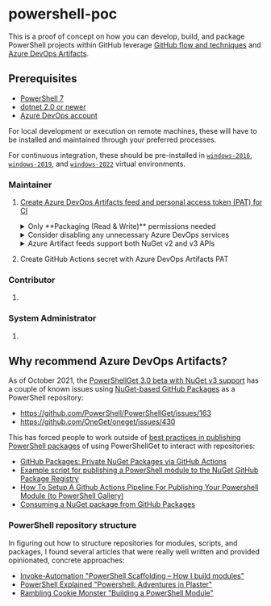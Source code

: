 # powershell-poc

This is a proof of concept on how you can develop, build, and package PowerShell projects within GitHub leverage [GitHub flow and techniques][github-services-workflow-guide] and [Azure DevOps Artifacts][azure-devops-artifacts].

## Prerequisites

- [PowerShell 7][powershell-install]
- [dotnet 2.0 or newer][dotnet-install]
- [Azure DevOps account][azure-devops]

For local development or execution on remote machines, these will have to be installed and maintained through your preferred processes.

For continuous integration, these should be pre-installed in [`windows-2016`][actions-virtual-environment-windows-2016], [`windows-2019`][actions-virtual-environment-windows-2019], and [`windows-2022`][actions-virtual-environment-windows-2022] virtual environments.

### Maintainer

1. [Create Azure DevOps Artifacts feed and personal access token (PAT) for CI][azure-devops-artifacts-powershell]

   <details>
     <summary>Only **Packaging (Read & Write)** permissions needed</summary>

     ![Screenshot of Azure DevOps personal access tokens needed by maintainer for GitHub Actions to publish to Azure Artifacts feed](docs/assets/maintainer-azure-devops-pat.png)
   </details>

   <details>
     <summary>Consider disabling any unnecessary Azure DevOps services</summary>

     ![Screenshot of Azure DevOps project containing Azure Artifacts feed, demonstrating everything but Azure Artifact disabled](docs/assets/maintainer-azure-devops-project.png)
   </details>

   <details>
     <summary>Azure Artifact feeds support both NuGet v2 and v3 APIs</summary>

     Replacing `/v3/index.json` with `/v2/` should allow this feed to be used by PowerShellGet.

     ![Screenshot of NuGet-based Azure Artifacts feed, demonstrating NuGet configuration and commands to work with feed](docs/assets/maintainer-azure-devops-feed.png)
   </details>

1. Create GitHub Actions secret with Azure DevOps Artifacts PAT

### Contributor

1. 

### System Administrator

1. 

## Why recommend Azure DevOps Artifacts?

As of October 2021, the [PowerShellGet 3.0 beta with NuGet v3 support][powershellget-nuget-support] has a couple of known issues using [NuGet-based GitHub Packages][packages-nuget] as a PowerShell repository:

- https://github.com/PowerShell/PowerShellGet/issues/163
- https://github.com/OneGet/oneget/issues/430

This has forced people to work outside of [best practices in publishing PowerShell packages][powershellgallery-publishing-guidelines] of using PowerShellGet to interact with repositories:

- [GitHub Packages: Private NuGet Packages via GitHub Actions][example-dotnet]
- [Example script for publishing a PowerShell module to the NuGet GitHub Package Registry][example-powershellget-01]
- [How To Setup A Github Actions Pipeline For Publishing Your Powershell Module (to PowerShell Gallery)][example-powershellget-02]
- [Consuming a NuGet package from GitHub Packages][example-nuget-samsmithnz]

### PowerShell repository structure

In figuring out how to structure repositories for modules, scripts, and packages, I found several articles that were really well written and provided opinionated, concrete approaches:

- [Invoke-Automation "PowerShell Scaffolding – How I build modules"][building-modules-invokeautomation]
- [PowerShell Explained "Powershell: Adventures in Plaster"][building-modules-powershellexplained]
- [Rambling Cookie Monster "Building a PowerShell Module"][building-modules-ramblingcookiemonster]

[powershellgallery-plaster]: https://www.powershellgallery.com/packages/Plaster/
[invokeautomation]: https://github.com/jpsider/Invoke-Automation/
[github-services-workflow-guide]: https://github.github.com/services-workflow-guide/#/
[powershellgallery-publishing-guidelines]: https://docs.microsoft.com/en-us/powershell/scripting/gallery/concepts/publishing-guidelines?view=powershell-7.1
[powershell-install]: https://docs.microsoft.com/en-us/powershell/scripting/install/installing-powershell?view=powershell-7.1
[dotnet-install]: https://docs.microsoft.com/en-us/dotnet/core/tools/dotnet-install-script
[actions-virtual-environment-windows-2016]: https://github.com/actions/virtual-environments/blob/main/images/win/Windows2016-Readme.md
[actions-virtual-environment-windows-2019]: https://github.com/actions/virtual-environments/blob/main/images/win/Windows2019-Readme.md
[actions-virtual-environment-windows-2022]: https://github.com/actions/virtual-environments/blob/main/images/win/Windows2022-Readme.md
[actions-supported-runners]: https://docs.github.com/en/actions/using-github-hosted-runners/about-github-hosted-runners#supported-runners-and-hardware-resources
[pester]: https://github.com/pester/Pester
[plaster]: https://github.com/PowerShellOrg/Plaster
[building-modules-invokeautomation]: https://invoke-automation.blog/2019/09/24/powershell-scaffolding-how-i-build-modules/
[building-modules-powershellexplained]: https://powershellexplained.com/2017-05-12-Powershell-Plaster-adventures-in/
[building-modules-ramblingcookiemonster]: http://ramblingcookiemonster.github.io/Building-A-PowerShell-Module/
[powershell-about-comment-based-help]: https://docs.microsoft.com/en-us/powershell/module/microsoft.powershell.core/about/about_comment_based_help?view=powershell-7.1
[powershell-about-format]: https://docs.microsoft.com/en-us/powershell/module/microsoft.powershell.core/about/about_format.ps1xml?view=powershell-7.1
[azure-devops]: https://azure.microsoft.com/en-us/services/devops/
[azure-devops-artifacts]: https://azure.microsoft.com/en-us/services/devops/artifacts/
[azure-devops-artifacts-powershell]: https://docs.microsoft.com/en-us/azure/devops/artifacts/tutorials/private-powershell-library?view=azure-devops
[packages-nuget]: https://docs.github.com/en/packages/working-with-a-github-packages-registry/working-with-the-nuget-registry
[powershellget-nuget-support]: https://devblogs.microsoft.com/powershell/powershellget-3-0-preview-11-release/
[example-dotnet]: https://geoffhudik.com/tech/2020/10/04/github-packages-private-nuget-packages-via-github-actions/
[example-nuget-samsmithnz]: https://samlearnsazure.blog/2021/08/08/consuming-a-nuget-package-from-github-packages/
[example-powershellget-01]: https://gist.github.com/Badgerati/ecec3629cdc4c326ac3c8ba0fb99fe5a
[example-powershellget-02]: https://scriptingchris.tech/2021/05/16/how-to-setup-a-github-actions-pipeline-for-publishing-your-powershell-module/
[powershellgallery-publishing-guidelines]: https://docs.microsoft.com/en-us/powershell/scripting/gallery/concepts/publishing-guidelines?view=powershell-7.1